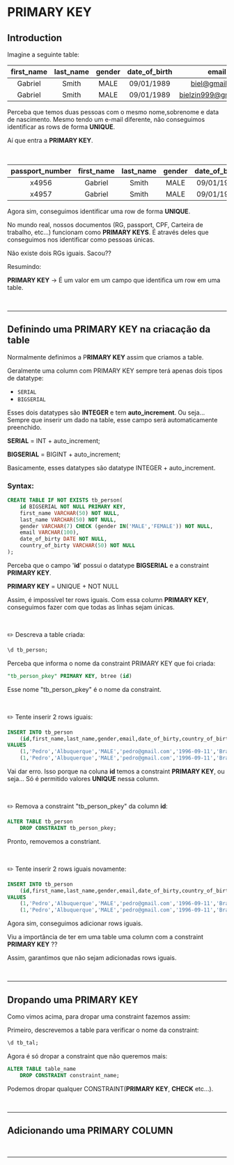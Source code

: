 # PRIMARY KEY

## Introduction


Imagine a seguinte table:

| first_name | last_name | gender | date_of_birth | email |
|:--:|:--:|:--:|:--:|:--:|
| Gabriel | Smith | MALE | 09/01/1989 | biel@gmail.com |
| Gabriel | Smith | MALE | 09/01/1989 | bielzin999@gmail.com |



Perceba que temos duas pessoas com o mesmo nome,sobrenome e data de nascimento. Mesmo tendo um e-mail diferente, não conseguimos identificar as rows de forma **UNIQUE**.

Aí que entra a **PRIMARY KEY**.

<br>

| passport_number | first_name | last_name | gender | date_of_birth | email |
| :---: |:--:|:--:|:--:|:--:|:--:|
| x4956 | Gabriel | Smith | MALE | 09/01/1989 | biel@gmail.com |
| x4957 | Gabriel | Smith | MALE | 09/01/1989 | bielzin999@gmail.com |


Agora sim, conseguimos identificar uma row de forma **UNIQUE**.

No mundo real, nossos documentos (RG, passport, CPF, Carteira de trabalho, etc...) funcionam como **PRIMARY KEYS**. É através deles que conseguimos nos identificar como pessoas únicas.

Não existe dois RGs iguais. Sacou??



Resumindo:

**PRIMARY KEY** -> É um valor em um campo que identifica um row em uma table.

<br>
<hr>

## Definindo uma PRIMARY KEY na criacação da table

Normalmente definimos a P**RIMARY KEY** assim que criamos a table.

Geralmente uma column com PRIMARY KEY sempre terá apenas dois tipos de datatype:

* `SERIAL`
* `BIGSERIAL`


Esses dois datatypes são **INTEGER** e tem **auto_increment**. Ou seja... Sempre que inserir um dado na table, esse campo será automaticamente preenchido.

**SERIAL** = INT + auto_increment;

**BIGSERIAL** = BIGINT + auto_increment;

Basicamente, esses datatypes são  datatype INTEGER + auto_increment.

### Syntax:

```sql
CREATE TABLE IF NOT EXISTS tb_person(
    id BIGSERIAL NOT NULL PRIMARY KEY,
    first_name VARCHAR(50) NOT NULL,
    last_name VARCHAR(50) NOT NULL,
    gender VARCHAR(7) CHECK (gender IN('MALE','FEMALE')) NOT NULL,
    email VARCHAR(100),
    date_of_birty DATE NOT NULL,
    country_of_birty VARCHAR(50) NOT NULL
);
```


Perceba que o campo '**id**' possui o datatype **BIGSERIAL** e a constraint **PRIMARY KEY**.

**PRIMARY KEY** = UNIQUE + NOT NULL

Assim, é impossível ter rows iguais. Com essa column **PRIMARY KEY**, conseguimos fazer com que todas as linhas sejam únicas.


<br>

:pencil2: Descreva a table criada:

```sql
\d tb_person;
```

Perceba que informa o nome da constraint PRIMARY KEY que foi criada:

```sql
"tb_person_pkey" PRIMARY KEY, btree (id)
```
Esse nome "tb_person_pkey" é o nome da constraint.



<br>


:pencil2: Tente inserir 2 rows iguais:

```sql
INSERT INTO tb_person
    (id,first_name,last_name,gender,email,date_of_birty,country_of_birty)
VALUES
    (1,'Pedro','Albuquerque','MALE','pedro@gmail.com','1996-09-11','Brazil'),
    (1,'Pedro','Albuquerque','MALE','pedro@gmail.com','1996-09-11','Brazil');
```


Vai dar erro. Isso porque na coluna **id** temos a constraint **PRIMARY KEY**, ou seja... Só é permitido valores **UNIQUE** nessa column.

<br>

:pencil2: Remova a constraint "tb_person_pkey" da column **id**:

```sql
ALTER TABLE tb_person
    DROP CONSTRAINT tb_person_pkey;
```

Pronto, removemos a constriant.

<br>

:pencil2: Tente inserir 2 rows iguais novamente:

```sql
INSERT INTO tb_person
    (id,first_name,last_name,gender,email,date_of_birty,country_of_birty)
VALUES
    (1,'Pedro','Albuquerque','MALE','pedro@gmail.com','1996-09-11','Brazil'),
    (1,'Pedro','Albuquerque','MALE','pedro@gmail.com','1996-09-11','Brazil');
```

Agora sim, conseguimos adicionar rows iguais. 

Viu a importância de ter em uma table uma column com a constraint **PRIMARY KEY** ??

Assim, garantimos que não sejam adicionadas rows iguais.

<br>
<hr>


## Dropando uma PRIMARY KEY
Como vimos acima, para dropar uma constraint fazemos assim:

Primeiro, descrevemos a table para verificar o nome da constraint:

```sql
\d tb_tal;
```

Agora é só dropar a constraint que não queremos mais:

```sql
ALTER TABLE table_name
    DROP CONSTRAINT constraint_name;
```


Podemos dropar qualquer CONSTRAINT(**PRIMARY KEY**, **CHECK** etc...).

<br>
<hr>

## Adicionando uma PRIMARY COLUMN

<br>
<hr>